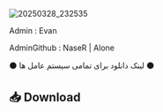 ![20250328_232535](https://github.com/user-attachments/assets/e7c98d9e-f884-4cdc-bdf6-cdc69154e3b8)

Admin : Evan

AdminGithub : NaseR | Alone

⚫ لینک دانلود برای تمامی سیستم عامل ها ⚫

## 📥 Download 